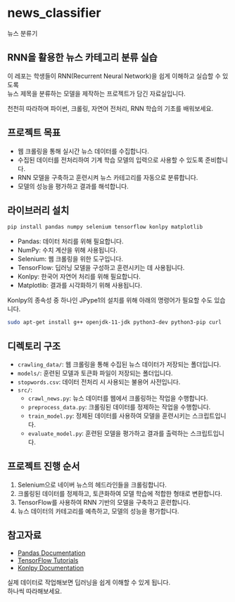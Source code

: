 # news_classifier
뉴스 분류기

## RNN을 활용한 뉴스 카테고리 분류 실습

이 레포는 학생들이 RNN(Recurrent Neural Network)을 쉽게 이해하고 실습할 수 있도록  
뉴스 제목을 분류하는 모델을 제작하는 프로젝트가 담긴 자료실입니다.

천천히 따라하며 파이썬, 크롤링, 자연어 전처리, RNN 학습의 기초를 배워보세요.

## 프로젝트 목표
- 웹 크롤링을 통해 실시간 뉴스 데이터를 수집합니다.
- 수집된 데이터를 전처리하여 기계 학습 모델의 입력으로 사용할 수 있도록 준비합니다.  
- RNN 모델을 구축하고 훈련시켜 뉴스 카테고리를 자동으로 분류합니다.
- 모델의 성능을 평가하고 결과를 해석합니다.

## 라이브러리 설치
```bash
pip install pandas numpy selenium tensorflow konlpy matplotlib
```

- Pandas: 데이터 처리를 위해 필요합니다.
- NumPy: 수치 계산을 위해 사용됩니다.
- Selenium: 웹 크롤링을 위한 도구입니다.
- TensorFlow: 딥러닝 모델을 구성하고 훈련시키는 데 사용됩니다. 
- Konlpy: 한국어 자연어 처리를 위해 필요합니다.
- Matplotlib: 결과를 시각화하기 위해 사용됩니다.

Konlpy의 종속성 중 하나인 JPype1의 설치를 위해 아래의 명령어가 필요할 수도 있습니다.

```bash
sudo apt-get install g++ openjdk-11-jdk python3-dev python3-pip curl
```

## 디렉토리 구조

- `crawling_data/`: 웹 크롤링을 통해 수집된 뉴스 데이터가 저장되는 폴더입니다.
- `models/`: 훈련된 모델과 토큰화 파일이 저장되는 폴더입니다.
- `stopwords.csv`: 데이터 전처리 시 사용되는 불용어 사전입니다.
- `src/`: 
  - `crawl_news.py`: 뉴스 데이터를 웹에서 크롤링하는 작업을 수행합니다.
  - `preprocess_data.py`: 크롤링된 데이터를 정제하는 작업을 수행합니다.
  - `train_model.py`: 정제된 데이터를 사용하여 모델을 훈련시키는 스크립트입니다.
  - `evaluate_model.py`: 훈련된 모델을 평가하고 결과를 출력하는 스크립트입니다.

## 프로젝트 진행 순서
1. Selenium으로 네이버 뉴스의 헤드라인들을 크롤링합니다.  
2. 크롤링된 데이터를 정제하고, 토큰화하여 모델 학습에 적합한 형태로 변환합니다.
3. TensorFlow를 사용하여 RNN 기반의 모델을 구축하고 훈련합니다.
4. 뉴스 데이터의 카테고리를 예측하고, 모델의 성능을 평가합니다.

## 참고자료
- [Pandas Documentation](https://pandas.pydata.org/docs/)  
- [TensorFlow Tutorials](https://www.tensorflow.org/tutorials)
- [Konlpy Documentation](http://konlpy.org/ko/latest/)

실제 데이터로 작업해보면 딥러닝을 쉽게 이해할 수 있게 됩니다.  
하나씩 따라해보세요.